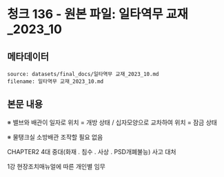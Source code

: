# 청크 136 - 원본 파일: 일타역무 교재_2023_10

## 메타데이터

```
source: datasets/final_docs/일타역무 교재_2023_10.md
filename: 일타역무 교재_2023_10.md
```

## 본문 내용

※ 밸브와 배관이 일자로 위치 = 개방 상태 / 십자모양으로 교차하여 위치 = 잠금 상태

※ 물탱크실 소방배관 조작할 필요 없음

CHAPTER2 4대 중대(화재 ․ 침수 ․ 사상 ․ PSD개폐불능) 사고 대처

1강 현장조치매뉴얼에 따른 개인별 임무